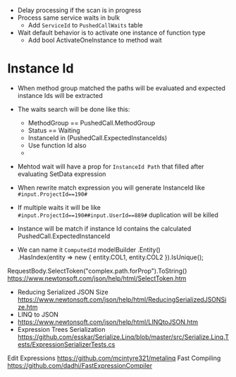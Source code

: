 ﻿* Delay processing if the scan is in progress
* Process same service waits in bulk
	* Add `ServiceId` to `PushedCallWaits` table
* Wait default behavior is to activate one instance of function type
	* Add bool ActivateOneInstance to method wait

# Instance Id


* When method group matched the paths will be evaluated and expected instance Ids will be extracted
* The waits search will be done like this:
	* MethodGroup == PushedCall.MethodGroup
	* Status == Waiting
	* InstanceId in (PushedCall.ExpectedInstanceIds)
	* Use function Id also
	* 
* Mehtod wait will have a prop for `InstanceId Path` that filled after evaluating SetData expression


* When rewrite match expression you will generate InstanceId like `#input.ProjectId==190#`
* If multiple waits it will be like `#input.ProjectId==190##input.UserId==889#` duplication will be killed
* Instance will be match if instance Id contains the calculated PushedCall.ExpectedInstanceId
* We can name it `ComputedId`
modelBuilder
   .Entity<Entity>()  
   .HasIndex(entity => new { entity.COL1, entity.COL2 }).IsUnique();

RequestBody.SelectToken("complex.path.forProp").ToString()
https://www.newtonsoft.com/json/help/html/SelectToken.htm


* Reducing Serialized JSON Size
https://www.newtonsoft.com/json/help/html/ReducingSerializedJSONSize.htm
* LINQ to JSON
* https://www.newtonsoft.com/json/help/html/LINQtoJSON.htm
* Expression Trees Serialization
https://github.com/esskar/Serialize.Linq/blob/master/src/Serialize.Linq.Tests/ExpressionSerializerTests.cs

Edit Expressions
https://github.com/mcintyre321/metalinq
Fast Compiling
https://github.com/dadhi/FastExpressionCompiler